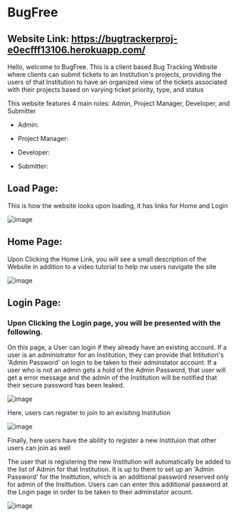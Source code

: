 # BugFree
## Website Link: https://bugtrackerproj-e0ecfff13106.herokuapp.com/
Hello, welcome to BugFree. This is a client based Bug Tracking Website where clients can submit tickets to an Institution's projects, providing the users of that Institution to have an organized view of the tickets associated with their projects based on varying ticket priority, type, and status

This website features 4 main roles: Admin, Project Manager, Developer, and Submitter

* Admin:


* Project Manager:


* Developer:


* Submitter:


## Load Page:

This is how the website looks upon loading, it has links for Home and Login  

![image](https://github.com/Aadith2022/bugfree/assets/113648765/c0b4ded2-8748-4561-8216-a71c28bb1f75)

## Home Page:

Upon Clicking the Home Link, you will see a small description of the Website in addition to a video tutorial to help nw users navigate the site

![image](https://github.com/Aadith2022/bugfree/assets/113648765/fb9cfebd-b89b-4a83-b668-3b69c22afa61)


## Login Page:

### Upon Clicking the Login page, you will be presented with the following. 

On this page, a User can login if they already have an existing account. If a user is an administrator for an Institution, they can provide that Intitution's 'Admin Password' on login to be taken to their adminstator account. If a user who is not an admin gets a hold of the Admin Password, that user will get a error message and the admin of the Institution will be notified that their secure password has been leaked.

![image](https://github.com/Aadith2022/bugfree/assets/113648765/162735f5-eb00-40de-88c6-5cf718619ba1)

Here, users can register to join to an exisiting Institution

![image](https://github.com/Aadith2022/bugfree/assets/113648765/2cbdd025-9a6f-45a1-9078-f9bb953e2c50)

Finally, here users have the ability to register a new Instituion that other users can join as well

The user that is registering the new Institution will automatically be added to the list of Admin for that Institution. It is up to them to set up an 'Admin Password' for the Insittution, which is an additional password reserved only for admin of the Insittution. Users can can enter this additional password at the Login page in order to be taken to their adminstator acount.

![image](https://github.com/Aadith2022/bugfree/assets/113648765/94f20b91-1347-403c-89f9-31ddb851c5c0)



